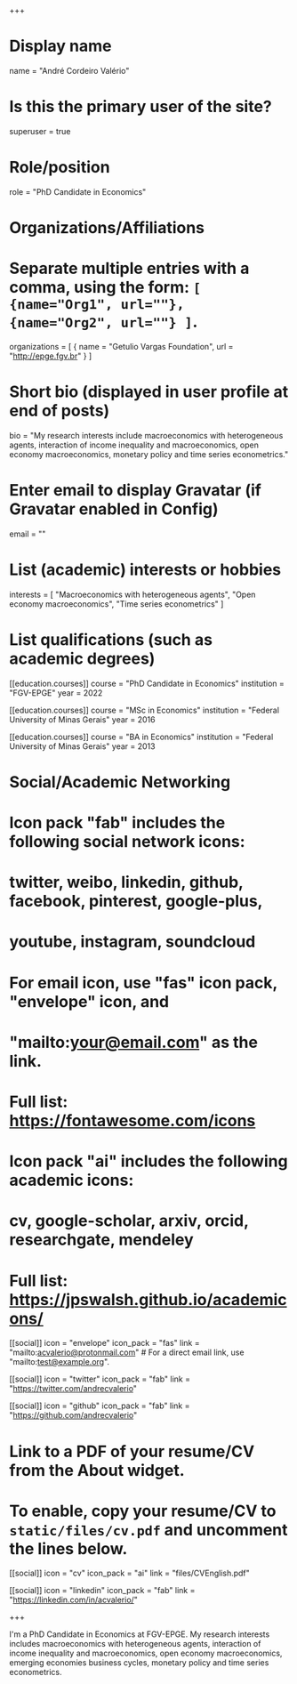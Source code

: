 +++
# Display name
name = "André Cordeiro Valério"

# Is this the primary user of the site?
superuser = true

# Role/position
role = "PhD Candidate in Economics"

# Organizations/Affiliations
#   Separate multiple entries with a comma, using the form: `[ {name="Org1", url=""}, {name="Org2", url=""} ]`.
organizations = [ { name = "Getulio Vargas Foundation", url = "http://epge.fgv.br" } ]

# Short bio (displayed in user profile at end of posts)
bio = "My research interests include macroeconomics with heterogeneous agents, interaction of income inequality and macroeconomics, open economy macroeconomics, monetary policy and time series econometrics."

# Enter email to display Gravatar (if Gravatar enabled in Config)
email = ""

# List (academic) interests or hobbies
interests = [
  "Macroeconomics with heterogeneous agents",
  "Open economy macroeconomics",
  "Time series econometrics"
]

# List qualifications (such as academic degrees)
[[education.courses]]
  course = "PhD Candidate in Economics"
  institution = "FGV-EPGE"
  year = 2022

[[education.courses]]
  course = "MSc in Economics"
  institution = "Federal University of Minas Gerais"
  year = 2016

[[education.courses]]
  course = "BA in Economics"
  institution = "Federal University of Minas Gerais"
  year = 2013

# Social/Academic Networking
#
# Icon pack "fab" includes the following social network icons:
#
#   twitter, weibo, linkedin, github, facebook, pinterest, google-plus,
#   youtube, instagram, soundcloud
#
#   For email icon, use "fas" icon pack, "envelope" icon, and
#   "mailto:your@email.com" as the link.
#
#   Full list: https://fontawesome.com/icons
#
# Icon pack "ai" includes the following academic icons:
#
#   cv, google-scholar, arxiv, orcid, researchgate, mendeley
#
#   Full list: https://jpswalsh.github.io/academicons/

[[social]]
  icon = "envelope"
  icon_pack = "fas"
  link = "mailto:acvalerio@protonmail.com"  # For a direct email link, use "mailto:test@example.org".

[[social]]
  icon = "twitter"
  icon_pack = "fab"
  link = "https://twitter.com/andrecvalerio"

[[social]]
  icon = "github"
  icon_pack = "fab"
  link = "https://github.com/andrecvalerio"

# Link to a PDF of your resume/CV from the About widget.
# To enable, copy your resume/CV to `static/files/cv.pdf` and uncomment the lines below.
 [[social]]
   icon = "cv"
   icon_pack = "ai"
   link = "files/CVEnglish.pdf"
   

[[social]]
  icon = "linkedin"
  icon_pack = "fab"
  link = "https://linkedin.com/in/acvalerio/"

+++

I'm a PhD Candidate in Economics at FGV-EPGE. My research interests includes macroeconomics with heterogeneous agents, interaction of income inequality and macroeconomics, open economy macroeconomics, emerging economies business cycles, monetary policy and time series econometrics.

